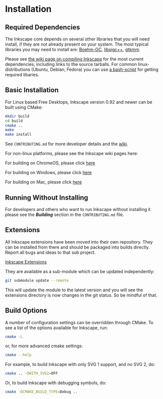 Installation
============

Required Dependencies
---------------------

The Inkscape core depends on several other libraries that you will need
install, if they are not already present on your system. The most
typical libraries you may need to install are: 
[Boehm-GC](http://www.hboehm.info/gc/), 
[libsigc++](https://github.com/libsigcplusplus/libsigcplusplus), 
[gtkmm](https://www.gtkmm.org/).

Please see [the wiki page on compiling Inkscape](http://wiki.inkscape.org/wiki/index.php/CompilingInkscape) for the
most current dependencies, including links to the source tarballs. 
For common linux-distributions (Ubuntu, Debian, Fedora) you can use 
[a bash-script](https://gitlab.com/inkscape/inkscape-ci-docker/-/raw/master/install_dependencies.sh?inline=false) 
for getting required libaries.

Basic Installation
------------------

For Linux based Free Desktops, Inkscape version 0.92 and newer can be built using CMake:

```sh
mkdir build
cd build
cmake ..
make
make install
```

See `CONTRIBUTING.md` for more developer details and the [wiki](https://wiki.inkscape.org/wiki/index.php?title=Compiling_Inkscape).

For non-linux platforms, please see the Inkscape wiki pages here:

For building on ChromeOS, please click [here](
https://wiki.inkscape.org/wiki/index.php?title=Compiling_Inkscape_on_Chrome_OS)

For building on Windows, please click [here](
https://wiki.inkscape.org/wiki/index.php?title=Compiling_Inkscape_on_Windows_with_MSYS2)

For building on Mac, please click [here](
https://wiki.inkscape.org/wiki/index.php?title=CompilingMacOsX)


Running Without Installing
--------------------------

For developers and others who want to run Inkscape without installing it please
see the ***Building*** section in the `CONTRIBUTING.md` file.

Extensions
----------

All Inkscape extensions have been moved into their own repository. They
can be installed from there and should be packaged into builds directly.
Report all bugs and ideas to that sub project.

[Inkscape Extensions](https://gitlab.com/inkscape/extensions/)

They are available as a sub-module which can be updated independently:

```sh
git submodule update --remote
```

This will update the module to the latest version and you will see the
extensions directory is now changes in the git status. So be mindful of that.

Build Options
-------------

A number of configuration settings can be overridden through CMake. To
see a list of the options available for Inkscape, run:

```sh
cmake -L
```
or, for more advanced cmake settings:

```sh
cmake --help
```

For example, to build Inkscape with only SVG 1 support, and no SVG 2, do:

```sh
cmake .. -DWITH_SVG2=OFF
```

Or, to build Inkscape with debugging symbols, do:

```sh
cmake -DCMAKE_BUILD_TYPE=Debug ..
```

